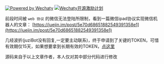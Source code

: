 [![Powered by Wechaty](https://img.shields.io/badge/Powered%20By-Wechaty-green.svg)](https://github.com/chatie/wechaty)
[![Wechaty开源激励计划](https://img.shields.io/badge/Wechaty-开源激励计划-green.svg)](https://github.com/juzibot/Welcome/wiki/Everything-about-Wechaty)

前段时间被 `web 协议` 的微信无法登陆所限制，看到一篇微信ipad协议实现微信机器人的文章：
[https://juejin.im/post/5e70d68651882549391358e1](https://juejin.im/post/5e70d68651882549391358e1)

几经波折(juziBot没有回复,一定要主动联系)，终于申请到了关键的TOKEN，可惜有效期仅15天，如果想要拿到长期有效的TOKEN，[点这里](https://github.com/juzibot/Welcome/wiki/Everything-about-Wechaty)

源码来自于以上文章作者，本人仅对其中部分代码进行修改
